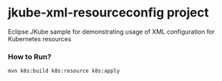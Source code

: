 # jkube-xml-resourceconfig project

Eclipse JKube sample for demonstrating usage of XML configuration for Kubernetes resources

### How to Run?
```
mvn k8s:build k8s:resource k8s:apply
```
